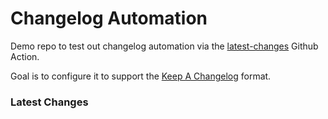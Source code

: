 # Changelog Automation

Demo repo to test out changelog automation via the [latest-changes](https://github.com/tiangolo/latest-changes) Github Action.

Goal is to configure it to support the [Keep A Changelog](https://keepachangelog.com/en/1.0.0/) format.


### Latest Changes

